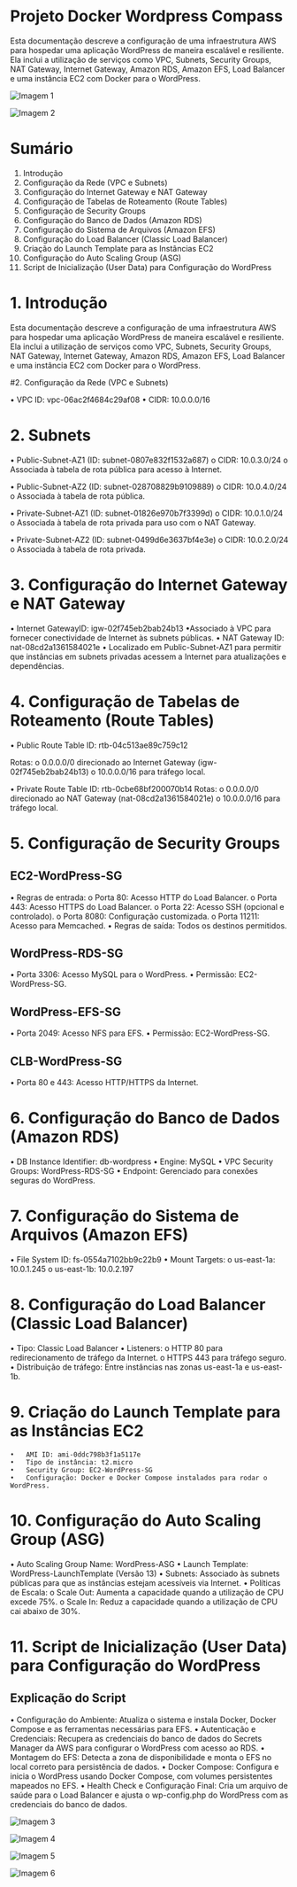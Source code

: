 
# Projeto Docker Wordpress Compass

Esta documentação descreve a configuração de uma infraestrutura AWS para hospedar uma aplicação WordPress de maneira escalável e resiliente. Ela inclui a utilização de serviços como VPC, Subnets, Security Groups, NAT Gateway, Internet Gateway, Amazon RDS, Amazon EFS, Load Balancer e uma instância EC2 com Docker para o WordPress.

![Imagem 1](imagem/Imagem1.png)

![Imagem 2](imagem/Imagem2.png)


# Sumário
1.	Introdução
2.	Configuração da Rede (VPC e Subnets)
3.	Configuração do Internet Gateway e NAT Gateway
4.	Configuração de Tabelas de Roteamento (Route Tables)
5.	Configuração de Security Groups
6.	Configuração do Banco de Dados (Amazon RDS)
7.	Configuração do Sistema de Arquivos (Amazon EFS)
8.	Configuração do Load Balancer (Classic Load Balancer)
9.	Criação do Launch Template para as Instâncias EC2
10.	Configuração do Auto Scaling Group (ASG)
11.	Script de Inicialização (User Data) para Configuração do WordPress





# 1. Introdução
Esta documentação descreve a configuração de uma infraestrutura AWS para hospedar uma aplicação WordPress de maneira escalável e resiliente. Ela inclui a utilização de serviços como VPC, Subnets, Security Groups, NAT Gateway, Internet Gateway, Amazon RDS, Amazon EFS, Load Balancer e uma instância EC2 com Docker para o WordPress.

#2. Configuração da Rede (VPC e Subnets)

•	VPC ID: vpc-06ac2f4684c29af08
•	CIDR: 10.0.0.0/16

# 2. Subnets

•	Public-Subnet-AZ1 (ID: subnet-0807e832f1532a687)
  o	CIDR: 10.0.3.0/24
  o	Associada à tabela de rota pública para acesso à Internet.

•	Public-Subnet-AZ2 (ID: subnet-028708829b9109889)
  o	CIDR: 10.0.4.0/24
  o	Associada à tabela de rota pública.

•	Private-Subnet-AZ1 (ID: subnet-01826e970b7f3399d)
  o	CIDR: 10.0.1.0/24
  o	Associada à tabela de rota privada para uso com o NAT Gateway.

•	Private-Subnet-AZ2 (ID: subnet-0499d6e3637bf4e3e)
  o	CIDR: 10.0.2.0/24
  o	Associada à tabela de rota privada.

# 3. Configuração do Internet Gateway e NAT Gateway
  • Internet GatewayID: igw-02f745eb2bab24b13
  •Associado à VPC para fornecer conectividade de Internet às subnets públicas.
  • NAT Gateway	ID: nat-08cd2a1361584021e
  •	Localizado em Public-Subnet-AZ1 para permitir que instâncias em subnets privadas acessem a Internet para atualizações e dependências.
  
# 4. Configuração de Tabelas de Roteamento (Route Tables)

  • Public Route Table	ID: rtb-04c513ae89c759c12
  
  Rotas:
  o	0.0.0.0/0 direcionado ao Internet Gateway (igw-02f745eb2bab24b13)
  o	10.0.0.0/16 para tráfego local.

 • Private Route Table ID: rtb-0cbe68bf200070b14
  Rotas:
  o	0.0.0.0/0 direcionado ao NAT Gateway (nat-08cd2a1361584021e)
  o	10.0.0.0/16 para tráfego local.
  
# 5. Configuração de Security Groups

## EC2-WordPress-SG
•	Regras de entrada:
  o	Porta 80: Acesso HTTP do Load Balancer.
  o	Porta 443: Acesso HTTPS do Load Balancer.
  o	Porta 22: Acesso SSH (opcional e controlado).
  o	Porta 8080: Configuração customizada.
  o	Porta 11211: Acesso para Memcached.
  •	Regras de saída: Todos os destinos permitidos.
  
## WordPress-RDS-SG
  •	Porta 3306: Acesso MySQL para o WordPress.
  •	Permissão: EC2-WordPress-SG.
  
## WordPress-EFS-SG
  •	Porta 2049: Acesso NFS para EFS.
  •	Permissão: EC2-WordPress-SG.
  
## CLB-WordPress-SG
  •	Porta 80 e 443: Acesso HTTP/HTTPS da Internet.
  
# 6. Configuração do Banco de Dados (Amazon RDS)
  •	DB Instance Identifier: db-wordpress
  •	Engine: MySQL
  •	VPC Security Groups: WordPress-RDS-SG
  •	Endpoint: Gerenciado para conexões seguras do WordPress.

# 7. Configuração do Sistema de Arquivos (Amazon EFS)
  •	File System ID: fs-0554a7102bb9c22b9
•	Mount Targets:
  o	us-east-1a: 10.0.1.245
  o	us-east-1b: 10.0.2.197
  
# 8. Configuração do Load Balancer (Classic Load Balancer)
  •	Tipo: Classic Load Balancer
  •	Listeners:
    o	HTTP 80 para redirecionamento de tráfego da Internet.
    o	HTTPS 443 para tráfego seguro.
    •	Distribuição de tráfego: Entre instâncias nas zonas us-east-1a e us-east-1b.
    
# 9. Criação do Launch Template para as Instâncias EC2
    •	AMI ID: ami-0ddc798b3f1a5117e
    •	Tipo de instância: t2.micro
    •	Security Group: EC2-WordPress-SG
    •	Configuração: Docker e Docker Compose instalados para rodar o WordPress.
    
# 10. Configuração do Auto Scaling Group (ASG)
  •	Auto Scaling Group Name: WordPress-ASG
  •	Launch Template: WordPress-LaunchTemplate (Versão 13)
  •	Subnets: Associado às subnets públicas para que as instâncias estejam acessíveis via Internet.
  •	Políticas de Escala:
    o	Scale Out: Aumenta a capacidade quando a utilização de CPU excede 75%.
    o	Scale In: Reduz a capacidade quando a utilização de CPU cai abaixo de 30%.
    
# 11. Script de Inicialização (User Data) para Configuração do WordPress

## Explicação do Script

•	Configuração do Ambiente: Atualiza o sistema e instala Docker, Docker Compose e as ferramentas necessárias para EFS.
•	Autenticação e Credenciais: Recupera as credenciais do banco de dados do Secrets Manager da AWS para configurar o WordPress com acesso ao RDS.
•	Montagem do EFS: Detecta a zona de disponibilidade e monta o EFS no local correto para persistência de dados.
•	Docker Compose: Configura e inicia o WordPress usando Docker Compose, com volumes persistentes mapeados no EFS.
•	Health Check e Configuração Final: Cria um arquivo de saúde para o Load Balancer e ajusta o wp-config.php do WordPress com as credenciais do banco de dados.


![Imagem 3](imagem/imagem3.png)

![Imagem 4](imagem/imagem4.png)

![Imagem 5](imagem/imagem5.png)

![Imagem 6](imagem/imagem6.png)
